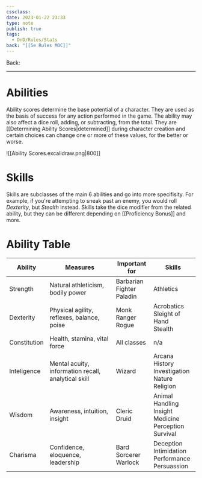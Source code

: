 ```yaml
---
cssclass: 
date: 2023-01-22 23:33
type: note
publish: true
tags:
  - DnD/Rules/Stats
back: "[[5e Rules MOC]]"
---
```

Back: 

---
# Abilities
Ability scores determine the base potential of a character. They are used as the basis of success for any action performed in the game. The ability may also affect a dice roll, adding, or subtracting, from the total. 
They are [[Determining Ability Scores|determined]] during character creation and certain choices can change one or more of these values, for the better or worse.

![[Ability Scores.excalidraw.png|800]]

# Skills
Skills are subclasses of the main 6 abilities and go into more specifisity. For example, if you're attempting to sneak past an enemy, you would roll *Dexterity*, but *Stealth* instead. Skills take the dice modifier from the related ability, but they can be different depending on [[Proficiency Bonus]] and more.
# Ability Table

| Ability      | Measures                                            | Important for                   | Skills                                                           |
| ------------ | --------------------------------------------------- | ------------------------------- | ---------------------------------------------------------------- |
| Strength     | Natural athleticism, bodily power                   | Barbarian<br>Fighter<br>Paladin | Athletics                                                        |
| Dexterity    | Physical agility, reflexes, balance, poise          | Monk<br>Ranger<br>Rogue         | Acrobatics<br>Sleight of Hand<br>Stealth                         |
| Constitution | Health, stamina, vital force                        | All classes                     | n/a                                                              |
| Inteligence  | Mental acuity, information recall, analytical skill | Wizard                          | Arcana<br>History<br>Investigation<br>Nature<br>Religion         |
| Wisdom       | Awareness, intuition, insight                       | Cleric<br>Druid                 | Animal Handling<br>Insight<br>Medicine<br>Perception<br>Survival |
| Charisma     | Confidence, eloquence, leadership                   | Bard<br>Sorcerer<br>Warlock     | Deception<br>Intimidation<br>Performance<br>Persuassion          |

